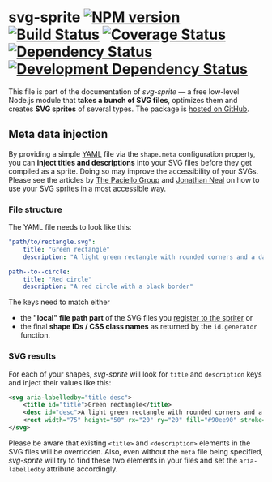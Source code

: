 svg-sprite [![NPM version][npm-image]][npm-url] [![Build Status][travis-image]][travis-url] [![Coverage Status][coveralls-image]][coveralls-url] [![Dependency Status][depstat-image]][depstat-url] [![Development Dependency Status][devdepstat-image]][devdepstat-url]
==========

This file is part of the documentation of *svg-sprite* — a free low-level Node.js module that **takes a bunch of SVG files**, optimizes them and creates **SVG sprites** of several types. The package is [hosted on GitHub](https://github.com/jkphl/svg-sprite).


Meta data injection
-------------------

By providing a simple [YAML](http://yaml.org/) file via the `shape.meta` configuration property, you can **inject titles and descriptions** into your SVG files before they get compiled as a sprite. Doing so may improve the accessibility of your SVGs. Please see the articles by [The Paciello Group](http://www.paciellogroup.com/blog/2013/12/using-aria-enhance-svg-accessibility/) and [Jonathan Neal](https://github.com/jonathantneal/svg4everybody#readability-and-accessibility) on how to use your SVG sprites in a most accessible way.

### File structure

The YAML file needs to look like this:

```yaml
"path/to/rectangle.svg":
    title: "Green rectangle"
    description: "A light green rectangle with rounded corners and a dark green border"

path--to--circle:
    title: "Red circle"
    description: "A red circle with a black border"
```

The keys need to match either

* the **"local" file path part** of the SVG files you [register to the spriter](api.md#svgspriteraddfile--name-svg-) or
* the final **shape IDs / CSS class names** as returned by the `id.generator` function.

### SVG results

For each of your shapes, *svg-sprite* will look for `title` and `description` keys and inject their values like this:

```xml
<svg aria-labelledby="title desc">
    <title id="title">Green rectangle</title>
    <desc id="desc">A light green rectangle with rounded corners and a dark green border</desc>
    <rect width="75" height="50" rx="20" ry="20" fill="#90ee90" stroke="#228b22" stroke-fill="1" />
</svg>
```

Please be aware that existing `<title>` and `<description>` elements in the SVG files will be overridden. Also, even without the `meta` file being specified, *svg-sprite* will try to find these two elements in your files and set the `aria-labelledby` attribute accordingly.


[npm-url]: https://npmjs.org/package/svg-sprite
[npm-image]: https://badge.fury.io/js/svg-sprite.png

[travis-url]: http://travis-ci.org/jkphl/svg-sprite
[travis-image]: https://secure.travis-ci.org/jkphl/svg-sprite.png

[coveralls-url]: https://coveralls.io/r/jkphl/svg-sprite
[coveralls-image]: https://img.shields.io/coveralls/jkphl/svg-sprite.svg

[depstat-url]: https://david-dm.org/jkphl/svg-sprite#info=dependencies
[depstat-image]: https://david-dm.org/jkphl/svg-sprite.svg
[devdepstat-url]: https://david-dm.org/jkphl/svg-sprite#info=devDependencies
[devdepstat-image]: https://david-dm.org/jkphl/svg-sprite/dev-status.svg
